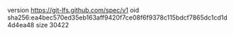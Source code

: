 version https://git-lfs.github.com/spec/v1
oid sha256:ea4bec570ed35eb163aff9420f7ce08f6f9378c115bdcf7865dc1cd1d4d4ea48
size 30422
